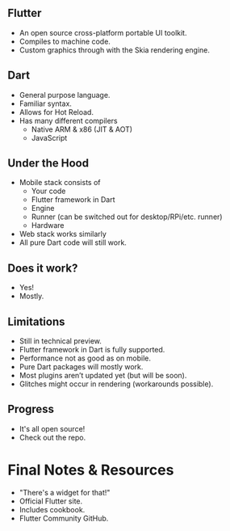 ## Flutter

- An open source cross-platform portable UI toolkit.
- Compiles to machine code.
- Custom graphics through with the Skia rendering engine.

## Dart

- General purpose language.
- Familiar syntax.
- Allows for Hot Reload.
- Has many different compilers
  - Native ARM & x86 (JIT & AOT)
  - JavaScript

## Under the Hood

- Mobile stack consists of
  - Your code
  - Flutter framework in Dart
  - Engine
  - Runner (can be switched out for desktop/RPi/etc. runner)
  - Hardware
- Web stack works similarly
- All pure Dart code will still work.

## Does it work?

- Yes!
- Mostly.

## Limitations

- Still in technical preview.
- Flutter framework in Dart is fully supported.
- Performance not as good as on mobile.
- Pure Dart packages will mostly work.
- Most plugins aren’t updated yet (but will be soon).
- Glitches might occur in rendering (workarounds possible).

## Progress

- It's all open source!
- Check out the repo.

# Final Notes & Resources

- "There's a widget for that!"
- Official Flutter site.
- Includes cookbook.
- Flutter Community GitHub.
